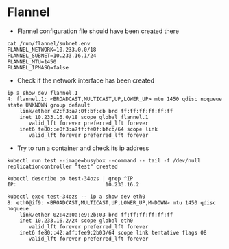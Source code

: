 Flannel
==============

* Flannel configuration file should have been created there

```
cat /run/flannel/subnet.env
FLANNEL_NETWORK=10.233.0.0/18
FLANNEL_SUBNET=10.233.16.1/24
FLANNEL_MTU=1450
FLANNEL_IPMASQ=false
```

* Check if the network interface has been created

```
ip a show dev flannel.1
4: flannel.1: <BROADCAST,MULTICAST,UP,LOWER_UP> mtu 1450 qdisc noqueue state UNKNOWN group default
    link/ether e2:f3:a7:0f:bf:cb brd ff:ff:ff:ff:ff:ff
    inet 10.233.16.0/18 scope global flannel.1
       valid_lft forever preferred_lft forever
    inet6 fe80::e0f3:a7ff:fe0f:bfcb/64 scope link
       valid_lft forever preferred_lft forever
```

* Try to run a container and check its ip address

```
kubectl run test --image=busybox --command -- tail -f /dev/null
replicationcontroller "test" created

kubectl describe po test-34ozs | grep ^IP
IP:                             10.233.16.2
```

```
kubectl exec test-34ozs -- ip a show dev eth0
8: eth0@if9: <BROADCAST,MULTICAST,UP,LOWER_UP,M-DOWN> mtu 1450 qdisc noqueue
    link/ether 02:42:0a:e9:2b:03 brd ff:ff:ff:ff:ff:ff
    inet 10.233.16.2/24 scope global eth0
       valid_lft forever preferred_lft forever
    inet6 fe80::42:aff:fee9:2b03/64 scope link tentative flags 08
       valid_lft forever preferred_lft forever
```
